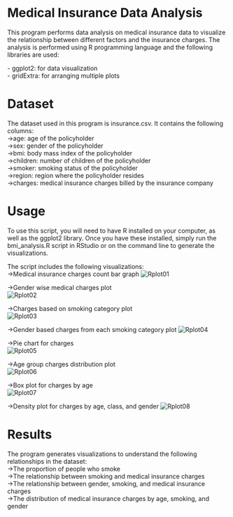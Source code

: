 # Medical Insurance Data Analysis

This program performs data analysis on medical insurance data to visualize the relationship between different factors and the insurance charges. The analysis is performed using R programming language and the following libraries are used:

\- ggplot2: for data visualization  
\- gridExtra: for arranging multiple plots

# Dataset

The dataset used in this program is insurance.csv. It contains the following columns:  
->age: age of the policyholder  
->sex: gender of the policyholder  
->bmi: body mass index of the policyholder  
->children: number of children of the policyholder  
->smoker: smoking status of the policyholder  
->region: region where the policyholder resides  
->charges: medical insurance charges billed by the insurance company

# Usage

To use this script, you will need to have R installed on your computer, as well as the ggplot2 library. Once you have these installed, simply run the bmi_analysis.R script in RStudio or on the command line to generate the visualizations.

The script includes the following visualizations:  
->Medical insurance charges count bar graph
![Rplot01](https://user-images.githubusercontent.com/114388128/221771623-06850793-a9ef-4bf7-b848-8aaab367e6d7.png) 

->Gender wise medical charges plot                           
![Rplot02](https://user-images.githubusercontent.com/114388128/221771972-f4309986-cdd6-4a09-b9f7-740a46dcdcde.png)  

->Charges based on smoking category plot  
![Rplot03](https://user-images.githubusercontent.com/114388128/221771979-92fef633-c552-4700-8c1a-df244813abe6.png)  

->Gender based charges from each smoking category plot
![Rplot04](https://user-images.githubusercontent.com/114388128/221771980-4440c1f3-3032-4660-b768-84cc171ac863.png)  

->Pie chart for charges  
![Rplot05](https://user-images.githubusercontent.com/114388128/221771982-dba2a8de-df52-4ee5-833f-8ec5b8953483.png)  

->Age group charges distribution plot  
![Rplot06](https://user-images.githubusercontent.com/114388128/221771983-bf21f62d-ef3a-49fc-a75d-6f44a506f75b.png)  

->Box plot for charges by age  
![Rplot07](https://user-images.githubusercontent.com/114388128/221771986-5d03ace0-41db-4914-94e6-0783bcecc286.png)  

->Density plot for charges by age, class, and gender
![Rplot08](https://user-images.githubusercontent.com/114388128/221771989-1f6e8216-430c-432c-8a76-3e93fba0e8df.png)  

# Results

The program generates visualizations to understand the following relationships in the dataset:  
->The proportion of people who smoke  
->The relationship between smoking and medical insurance charges  
->The relationship between gender, smoking, and medical insurance charges  
->The distribution of medical insurance charges by age, smoking, and gender  
